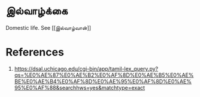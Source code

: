 # இல்வாழ்க்கை
Domestic life.
See [[இல்வாழ்வான்]]


# References
1. https://dsal.uchicago.edu/cgi-bin/app/tamil-lex_query.py?qs=%E0%AE%87%E0%AE%B2%E0%AF%8D%E0%AE%B5%E0%AE%BE%E0%AE%B4%E0%AF%8D%E0%AE%95%E0%AF%8D%E0%AE%95%E0%AF%88&searchhws=yes&matchtype=exact
